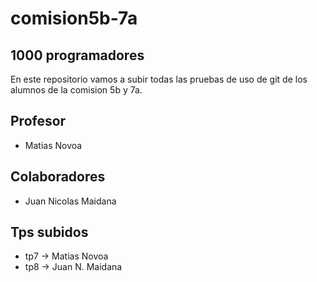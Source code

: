 # comision5b-7a

## 1000 programadores

En este repositorio vamos a subir todas las pruebas de uso de git de los alumnos de la comision 5b y 7a.

## Profesor

* Matias Novoa

## Colaboradores

* Juan Nicolas Maidana

## Tps subidos

* tp7 -> Matias Novoa
* tp8 -> Juan N. Maidana
